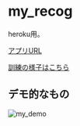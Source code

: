 # my_recog

heroku用。

[アプリURL](https://my-recog.herokuapp.com/)

[訓練の様子はこちら](https://github.com/showgayaki/cnn_pytorch/blob/master/cnn_pytorch.ipynb)


## デモ的なもの

![my_demo](https://user-images.githubusercontent.com/47170845/90970385-55003a00-e53f-11ea-8a75-0946a226e6d3.gif)
